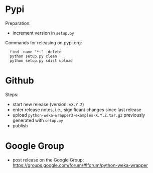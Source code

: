 Pypi
====

Preparation:

* increment version in `setup.py`

Commands for releasing on pypi.org:

```
  find -name "*~" -delete
  python setup.py clean
  python setup.py sdist upload
```


Github
======

Steps:

* start new release (version: `vX.Y.Z`)
* enter release notes, i.e., significant changes since last release
* upload `python-weka-wrapper3-examples-X.Y.Z.tar.gz` previously generated with `setup.py`
* publish


Google Group
============

* post release on the Google Group: https://groups.google.com/forum/#!forum/python-weka-wrapper
